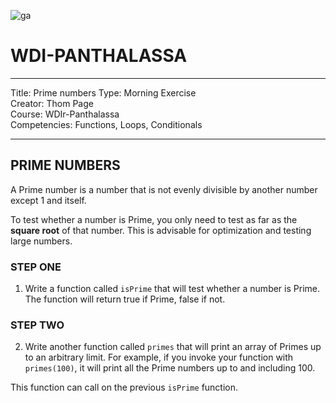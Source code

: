 ![ga](http://mobbook.generalassemb.ly/ga_cog.png)

# WDI-PANTHALASSA

---
Title: Prime numbers
Type: Morning Exercise<br>
Creator:
    Thom Page <br>
    Course: WDIr-Panthalassa<br>
Competencies: Functions, Loops, Conditionals

---

## PRIME NUMBERS

A Prime number is a number that is not evenly divisible by another number except 1 and itself.

To test whether a number is Prime, you only need to test as far as the **square root** of that number. This
is advisable for optimization and testing large numbers.

### STEP ONE
1. Write a function called `isPrime` that will test whether a number is Prime. The function will return true if Prime, false if not.

### STEP TWO
2. Write another function called `primes` that will print an array of Primes up to an arbitrary limit. For example, if you invoke your function with `primes(100)`, it will print all the Prime numbers up to and including 100. 

This function can call on the previous `isPrime` function.
